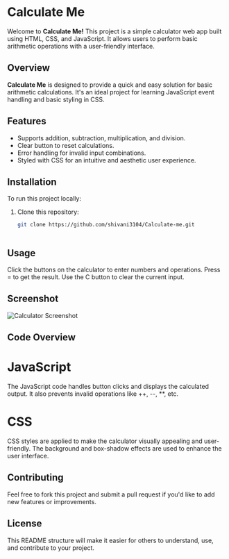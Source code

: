 # Calculate Me

Welcome to **Calculate Me!** This project is a simple calculator web app built using HTML, CSS, and JavaScript. It allows users to perform basic arithmetic operations with a user-friendly interface.

## Overview
**Calculate Me** is designed to provide a quick and easy solution for basic arithmetic calculations. It's an ideal project for learning JavaScript event handling and basic styling in CSS.

## Features
- Supports addition, subtraction, multiplication, and division.
- Clear button to reset calculations.
- Error handling for invalid input combinations.
- Styled with CSS for an intuitive and aesthetic user experience.

## Installation
To run this project locally:
1. Clone this repository:
   ```bash
   git clone https://github.com/shivani3104/Calculate-me.git
  
## Usage
Click the buttons on the calculator to enter numbers and operations.
Press = to get the result.
Use the C button to clear the current input.

## Screenshot
![Calculator Screenshot](https://github.com/shivani3104/Calculate-me/blob/main/Calculator.png)

## Code Overview
# JavaScript
  The JavaScript code handles button clicks and displays the calculated output. It also prevents invalid operations like ++, --, **, etc.

# CSS
CSS styles are applied to make the calculator visually appealing and user-friendly. The background and box-shadow effects are used to enhance the user interface.

## Contributing
Feel free to fork this project and submit a pull request if you'd like to add new features or improvements.


## License
This README structure will make it easier for others to understand, use, and contribute to your project.


